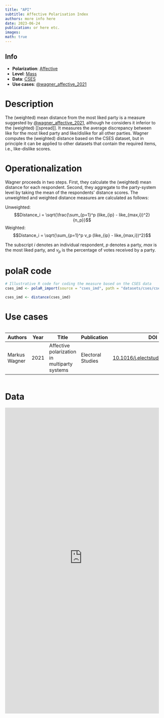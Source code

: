 ```yaml
---
title: "API"
subtitle: Affective Polarisation Index
authors: more info here
date: 2023-06-24
publication: or here etc.
images: 
math: true
---
```


## Info
- **Polarization**: [Affective](polarization/affective)
- **Level**: [Mass](/levels/mass)
- **Data**: [CSES](/data/cses)
- **Use cases**: [@wagner_affective_2021](/usecases/@wagner_affective_2021)

# Description
The (weighted) mean distance from the most liked party is a measure suggested by [@wagner_affective_2021](/usecases/@wagner_affective_2021), although he considers it inferior to the (weighted) [[spread]]. It measures the average discrepancy between like for the most liked party and like/dislike for all other parties. Wagner computes the (weighted) distance based on the CSES dataset, but in principle it can be applied to other datasets that contain the required items, i.e., like-dislike scores.
# Operationalization
Wagner proceeds in two steps. First, they calculate the (weighted) mean distance for each respondent. Second, they aggregate to the party-system level by taking the mean of the respondents' distance scores. The unweighted and weighted distance measures are calculated as follows:

Unweighted: $$Distance_i = \sqrt{\frac{\sum_{p=1}^p (like_{ip} - like_{max,i})^2}{n_p}}$$
Weighted: $$Distance_i = \sqrt{\sum_{p=1}^p v_p (like_{ip} - like_{max,i})^2}$$

The subscript $i$ denotes an individual respondent, $p$ denotes a party, $max$ is the most liked party, and $v_p$ is the percentage of votes received by a party.

# polaR code

```r
# Illustrative R code for coding the measure based on the CSES data
cses_imd <- polaR_import(source = "cses_imd", path = "datasets/cses/cses_imd.dta")

cses_imd <- distance(cses_imd)
```

# Use cases
<div class="block-language-dataview node-insert-event" style="overflow: auto; display: block"><table class="dataview table-view-table"><thead class="table-view-thead"><tr class="table-view-tr-header"><th class="table-view-th"><span>Authors</span></span></th><th class="table-view-th"><span>Year</span></th><th class="table-view-th"><span>Title</span></th><th class="table-view-th"><span>Publication</span></th><th class="table-view-th"><span>DOI</span></th></tr></thead><tbody class="table-view-tbody"><tr><td><span>Markus Wagner</span></td><td>2021</td><td><span>Affective polarization in multiparty systems</span></td><td><span>Electoral Studies</span></td><td><span><a data-tooltip-position="top" aria-label="https://doi.org/10.1016/j.electstud.2020.102199" rel="noopener" class="external-link" href="https://doi.org/10.1016/j.electstud.2020.102199" target="_blank">10.1016/j.electstud.2020.102199</a></span></td></tr></tbody></table></div>

# Data

<iframe src="https://felixgruenewald.shinyapps.io/polarapp/?dataset=cses&measure=api"
    frameborder="0"
    scrolling="yes" 
    style="overflow:hidden;width:100%" 
    height="1000" 
    width="100%"></iframe>